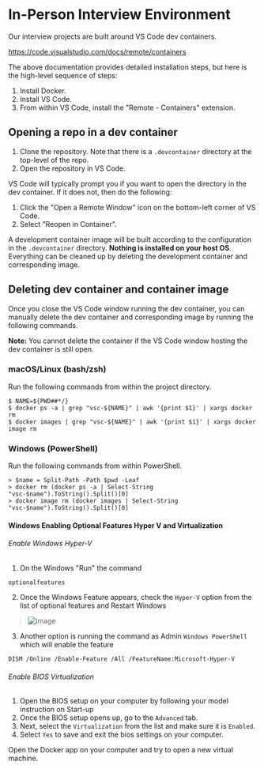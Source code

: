 # In-Person Interview Environment

Our interview projects are built around VS Code dev containers.

https://code.visualstudio.com/docs/remote/containers

The above documentation provides detailed installation steps, but here is the high-level sequence of steps:

1. Install Docker.
2. Install VS Code.
3. From within VS Code, install the "Remote - Containers" extension.

## Opening a repo in a dev container

1. Clone the repository. Note that there is a `.devcontainer` directory at the top-level of the repo.
2. Open the repository in VS Code.

VS Code will typically prompt you if you want to open the directory in the dev container. If it does not, then do the following:

1. Click the "Open a Remote Window" icon on the bottom-left corner of VS Code.
2. Select "Reopen in Container".

A development container image will be built according to the configuration in the `.devcontainer` directory. **Nothing is installed on your host OS**. Everything can be cleaned up by deleting the development container and corresponding image.

## Deleting dev container and container image

Once you close the VS Code window running the dev container, you can manually delete the dev container and corresponding image by running the following commands.

**Note:** You cannot delete the container if the VS Code window hosting the dev container is still open.

### macOS/Linux (bash/zsh)

Run the following commands from within the project directory.

```
$ NAME=${PWD##*/}
$ docker ps -a | grep "vsc-${NAME}" | awk '{print $1}' | xargs docker rm
$ docker images | grep "vsc-${NAME}" | awk '{print $1}' | xargs docker image rm
```

### Windows (PowerShell)

Run the following commands from within PowerShell.

```
> $name = Split-Path -Path $pwd -Leaf
> docker rm (docker ps -a | Select-String "vsc-$name").ToString().Split()[0]
> docker image rm (docker images | Select-String "vsc-$name").ToString().Split()[0]
```


#### Windows Enabling Optional Features Hyper V and Virtualization
###### Enable Windows Hyper-V
1. On the Windows "Run" the command
```
optionalfeatures
```

2. Once the Windows Feature appears, check the `Hyper-V` option from the list of optional features and Restart Windows 
>![image](https://user-images.githubusercontent.com/356193/142332166-de394dd9-a330-4364-8927-c116e26cb77e.png)

3. Another option is running the command as Admin `Windows PowerShell` which will enable the feature
```
DISM /Online /Enable-Feature /All /FeatureName:Microsoft-Hyper-V
```
###### Enable BIOS Virtualization
1. Open the BIOS setup on your computer by following your model instruction on Start-up
2. Once the BIOS setup opens up, go to the `Advanced` tab. 
3. Next, select the `Virtualization` from the list and make sure it is `Enabled`.
4. Select `Yes` to save and exit the bios settings on your computer.

Open the Docker app on your computer and try to open a new virtual machine.

